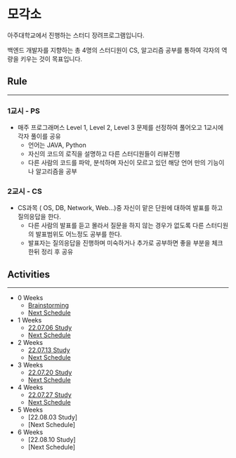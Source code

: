 # 모각소

아주대학교에서 진행하는 스터디 장려프로그램입니다.

백엔드 개발자를 지향하는 총 4명의 스터디원이 CS, 알고리즘 공부를 통하여 각자의 역량을 키우는 것이 목표입니다.

## Rule

---

### 1교시 - PS

- 매주 프로그래머스 Level 1, Level 2, Level 3 문제를 선정하여 풀어오고 1교시에 각자 풀이를 공유
    - 언어는 JAVA, Python
    - 자신의 코드의 로직을 설명하고 다른 스터디원들이 리뷰진행
    - 다른 사람의 코드를 파악, 분석하며 자신이 모르고 있던 해당 언어 만의 기능이나 알고리즘을 공부

### 2교시 - CS

- CS과목 ( OS, DB, Network, Web…)중 자신이 맡은 단원에 대하여 발표를 하고 질의응답을 한다.
    - 다른 사람의 발표를 듣고 몰라서 질문을 하지 않는 경우가 없도록 다른 스터디원의 발표범위도 어느정도 공부를 한다.
    - 발표자는 질의응답을 진행하며 미숙하거나 추가로 공부하면 좋을 부분을 체크한뒤 정리 후 공유

## Activities

---

- 0 Weeks
    - [Brainstorming](https://github.com/tommysgit/TIL/blob/be714f893aed087d2a47313d4c3e008b59eb1d91/MGS/%EA%B3%84%ED%9A%8D/%EC%8A%A4%ED%84%B0%EB%94%94%20%EB%B0%A9%ED%96%A5%20Brainstorming%20bcc7c83cac194cd78e62d63f210acb14.md)
    - [Next Schedule](https://github.com/tommysgit/TIL/blob/be714f893aed087d2a47313d4c3e008b59eb1d91/MGS/%EA%B3%84%ED%9A%8D/%EC%B2%AB%EB%B2%88%EC%A7%B8%20%EA%B3%84%ED%9A%8D%200c53464ff189455c85106a61c1a7a3c4.md)
- 1 Weeks
    - [22.07.06 Study](https://github.com/tommysgit/TIL/blob/be714f893aed087d2a47313d4c3e008b59eb1d91/MGS/%ED%99%9C%EB%8F%99%EB%82%B4%EC%9A%A9/220706%20ed38516d6dcd4c8e8dd52b8c282cf55b.md)
    - [Next Schedule](https://github.com/tommysgit/TIL/blob/be714f893aed087d2a47313d4c3e008b59eb1d91/MGS/%EA%B3%84%ED%9A%8D/2%EC%A3%BC%EC%B0%A8%20%EA%B3%84%ED%9A%8D%20ddc4473e146b4f9aa60681c39a24356e.md)
- 2 Weeks
    - [22.07.13 Study](https://github.com/tommysgit/TIL/blob/be714f893aed087d2a47313d4c3e008b59eb1d91/MGS/%ED%99%9C%EB%8F%99%EB%82%B4%EC%9A%A9/220713%20449c6c85fa834674bad17b79bb9c7bb6.md)
    - [Next Schedule](https://github.com/tommysgit/TIL/blob/be714f893aed087d2a47313d4c3e008b59eb1d91/MGS/%EA%B3%84%ED%9A%8D/3%EC%A3%BC%EC%B0%A8%20%EA%B3%84%ED%9A%8D%204314e535d36643caa4182fbfbf8bec09.md)
- 3 Weeks
    - [22.07.20 Study](https://github.com/tommysgit/TIL/blob/be714f893aed087d2a47313d4c3e008b59eb1d91/MGS/%ED%99%9C%EB%8F%99%EB%82%B4%EC%9A%A9/220720%20d9b68f232724455d8942c6f79345a6af.md)
    - [Next Schedule](https://github.com/tommysgit/TIL/blob/be714f893aed087d2a47313d4c3e008b59eb1d91/MGS/%EA%B3%84%ED%9A%8D/4%EC%A3%BC%EC%B0%A8%20%EA%B3%84%ED%9A%8D%204ab28afeed48484fab73d2329b04ab39.md)
- 4 Weeks
    - [22.07.27 Study](https://github.com/tommysgit/TIL/blob/be714f893aed087d2a47313d4c3e008b59eb1d91/MGS/%ED%99%9C%EB%8F%99%EB%82%B4%EC%9A%A9/220727%204b559735b17542b58782a2bc992abe54.md)
    - [Next Schedule](https://github.com/tommysgit/TIL/blob/be714f893aed087d2a47313d4c3e008b59eb1d91/MGS/%EA%B3%84%ED%9A%8D/5%EC%A3%BC%EC%B0%A8%20%EA%B3%84%ED%9A%8D%208a1fca6992e348c7aff411712fd754e9.md)
- 5 Weeks
    - [22.08.03 Study]
    - [Next Schedule]
- 6 Weeks
    - [22.08.10 Study]
    - [Next Schedule]
